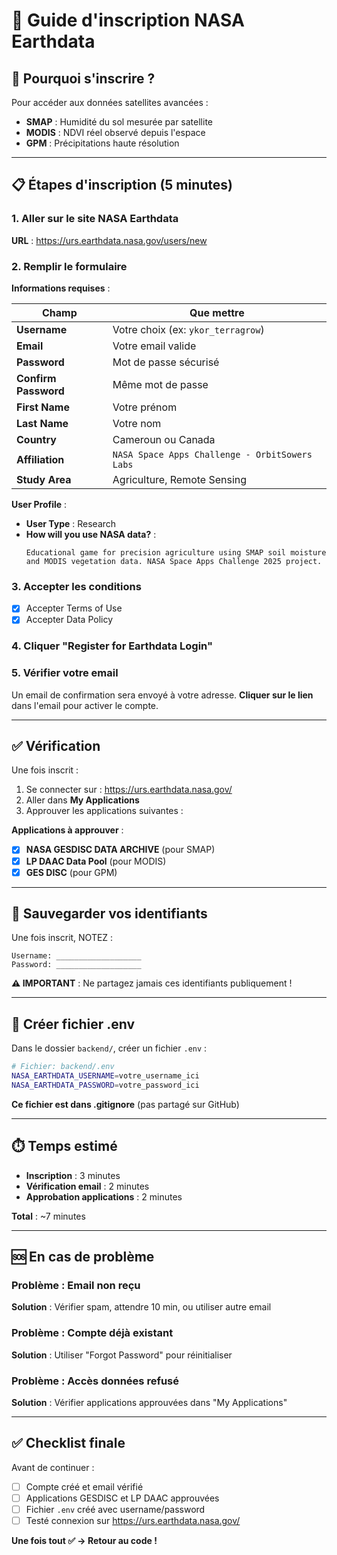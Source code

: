 # 📝 Guide d'inscription NASA Earthdata

## 🎯 Pourquoi s'inscrire ?

Pour accéder aux données satellites avancées :
- **SMAP** : Humidité du sol mesurée par satellite
- **MODIS** : NDVI réel observé depuis l'espace
- **GPM** : Précipitations haute résolution

---

## 📋 Étapes d'inscription (5 minutes)

### 1. Aller sur le site NASA Earthdata

**URL** : https://urs.earthdata.nasa.gov/users/new

### 2. Remplir le formulaire

**Informations requises** :

| Champ | Que mettre |
|-------|------------|
| **Username** | Votre choix (ex: `ykor_terragrow`) |
| **Email** | Votre email valide |
| **Password** | Mot de passe sécurisé |
| **Confirm Password** | Même mot de passe |
| **First Name** | Votre prénom |
| **Last Name** | Votre nom |
| **Country** | Cameroun ou Canada |
| **Affiliation** | `NASA Space Apps Challenge - OrbitSowers Labs` |
| **Study Area** | Agriculture, Remote Sensing |

**User Profile** :
- **User Type** : Research
- **How will you use NASA data?** :
  ```
  Educational game for precision agriculture using SMAP soil moisture
  and MODIS vegetation data. NASA Space Apps Challenge 2025 project.
  ```

### 3. Accepter les conditions

- [x] Accepter Terms of Use
- [x] Accepter Data Policy

### 4. Cliquer "Register for Earthdata Login"

### 5. Vérifier votre email

Un email de confirmation sera envoyé à votre adresse.
**Cliquer sur le lien** dans l'email pour activer le compte.

---

## ✅ Vérification

Une fois inscrit :

1. Se connecter sur : https://urs.earthdata.nasa.gov/
2. Aller dans **My Applications**
3. Approuver les applications suivantes :

**Applications à approuver** :
- [x] **NASA GESDISC DATA ARCHIVE** (pour SMAP)
- [x] **LP DAAC Data Pool** (pour MODIS)
- [x] **GES DISC** (pour GPM)

---

## 🔑 Sauvegarder vos identifiants

Une fois inscrit, NOTEZ :

```
Username: ___________________
Password: ___________________
```

**⚠️ IMPORTANT** : Ne partagez jamais ces identifiants publiquement !

---

## 📁 Créer fichier .env

Dans le dossier `backend/`, créer un fichier `.env` :

```bash
# Fichier: backend/.env
NASA_EARTHDATA_USERNAME=votre_username_ici
NASA_EARTHDATA_PASSWORD=votre_password_ici
```

**Ce fichier est dans .gitignore** (pas partagé sur GitHub)

---

## ⏱️ Temps estimé

- **Inscription** : 3 minutes
- **Vérification email** : 2 minutes
- **Approbation applications** : 2 minutes

**Total** : ~7 minutes

---

## 🆘 En cas de problème

### Problème : Email non reçu
**Solution** : Vérifier spam, attendre 10 min, ou utiliser autre email

### Problème : Compte déjà existant
**Solution** : Utiliser "Forgot Password" pour réinitialiser

### Problème : Accès données refusé
**Solution** : Vérifier applications approuvées dans "My Applications"

---

## ✅ Checklist finale

Avant de continuer :

- [ ] Compte créé et email vérifié
- [ ] Applications GESDISC et LP DAAC approuvées
- [ ] Fichier `.env` créé avec username/password
- [ ] Testé connexion sur https://urs.earthdata.nasa.gov/

**Une fois tout ✅ → Retour au code !**
